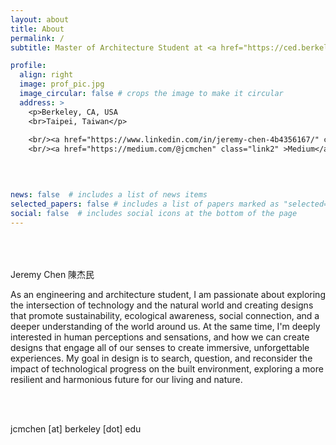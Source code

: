 ```yaml
---
layout: about
title: About
permalink: /
subtitle: Master of Architecture Student at <a href="https://ced.berkeley.edu/">UC Berkeley CED</a>. 

profile:
  align: right
  image: prof_pic.jpg
  image_circular: false # crops the image to make it circular
  address: >
    <p>Berkeley, CA, USA
    <br>Taipei, Taiwan</p>
 
    <br/><a href="https://www.linkedin.com/in/jeremy-chen-4b4356167/" class="link2">LinkedIn</a>
    <br/><a href="https://medium.com/@jcmchen" class="link2" >Medium</a>
   
    


news: false  # includes a list of news items
selected_papers: false # includes a list of papers marked as "selected={true}"
social: false  # includes social icons at the bottom of the page
---
```

<br/>
<br/>
<br/>
Jeremy Chen 陳杰民

As an engineering and architecture student, I am passionate about exploring the
intersection of technology and the natural world and creating designs that promote
sustainability, ecological awareness, social connection, and a deeper understanding
of the world around us. At the same time, I'm deeply interested in human
perceptions and sensations, and how we can create designs that engage all of our
senses to create immersive, unforgettable experiences. My goal in design is to
search, question, and reconsider the impact of technological progress on the built
environment, exploring a more resilient and harmonious future for our living and
nature.

<br/><br/>

jcmchen [at] berkeley [dot] edu 




<!-- Write your biography here. Tell the world about yourself. Link to your favorite [subreddit](http://reddit.com). You can put a picture in, too. The code is already in, just name your picture `prof_pic.jpg` and put it in the `img/` folder.

Put your address / P.O. box / other info right below your picture. You can also disable any these elements by editing `profile` property of the YAML header of your `_pages/about.md`. Edit `_bibliography/papers.bib` and Jekyll will render your [publications page](/al-folio/publications/) automatically.

Link to your social media connections, too. This theme is set up to use [Font Awesome icons](http://fortawesome.github.io/Font-Awesome/) and [Academicons](https://jpswalsh.github.io/academicons/), like the ones below. Add your Facebook, Twitter, LinkedIn, Google Scholar, or just disable all of them. -->
